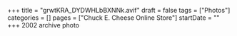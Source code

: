 +++
title = "grwtKRA_DYDWHLbBXNNk.avif"
draft = false
tags = ["Photos"]
categories = []
pages = ["Chuck E. Cheese Online Store"]
startDate = ""
+++
2002 archive photo
